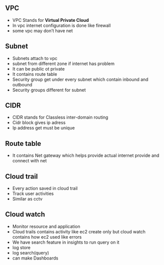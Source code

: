 ## VPC 
* VPC Stands for **Virtual Private Cloud**
* In vpc internet configuration is done  like  firewall
* some vpc may don’t have net

## Subnet 
* Subnets attach to vpc
* subnet from different zone if internet has problem
* It can be public ot private
* It contains route table 
* Security group get under every subnet which contain inbound and outbound
* Security groups different for subnet

## CIDR
* CIDR stands for Classless inter-domain routing 
* Cidr block gives ip adress
* Ip address get must be unique

## Route table
* It contains Net gateway which helps provide actual internet provide and connect with net

## Cloud trail
* Every action saved in cloud trail
* Track user activities
* Similar as cctv

## Cloud watch
* Monitor resource and application
* Cloud trails contains activity like  ec2 create only but cloud watch contains how ec2 used like errors
* We have search feature in insights to  run query on it 
* log store
* log search(query)
* can make Dashboards
